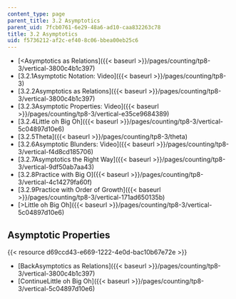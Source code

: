```yaml
---
content_type: page
parent_title: 3.2 Asymptotics
parent_uid: 7fcb0761-6e29-48a6-ad10-caa832263c78
title: 3.2 Asymptotics
uid: f5736212-af2c-ef40-8c06-bbea00eb25c6
---
```


*   [<Asymptotics as Relations]({{< baseurl >}}/pages/counting/tp8-3/vertical-3800c4b1c397)
*   [3.2.1Asymptotic Notation: Video]({{< baseurl >}}/pages/counting/tp8-3)
*   [3.2.2Asymptotics as Relations]({{< baseurl >}}/pages/counting/tp8-3/vertical-3800c4b1c397)
*   [3.2.3Asymptotic Properties: Video]({{< baseurl >}}/pages/counting/tp8-3/vertical-e35ce9684389)
*   [3.2.4Little oh Big Oh]({{< baseurl >}}/pages/counting/tp8-3/vertical-5c04897d10e6)
*   [3.2.5Theta]({{< baseurl >}}/pages/counting/tp8-3/theta)
*   [3.2.6Asymptotic Blunders: Video]({{< baseurl >}}/pages/counting/tp8-3/vertical-f4d8cd185706)
*   [3.2.7Asymptotics the Right Way]({{< baseurl >}}/pages/counting/tp8-3/vertical-9df50ab7aa43)
*   [3.2.8Practice with Big O]({{< baseurl >}}/pages/counting/tp8-3/vertical-4c14279fa60f)
*   [3.2.9Practice with Order of Growth]({{< baseurl >}}/pages/counting/tp8-3/vertical-171ad650135b)
*   [\>Little oh Big Oh]({{< baseurl >}}/pages/counting/tp8-3/vertical-5c04897d10e6)

Asymptotic Properties
---------------------

{{< resource d69ccd43-e669-1222-4e0d-bac10b67e72e >}}

*   [BackAsymptotics as Relations]({{< baseurl >}}/pages/counting/tp8-3/vertical-3800c4b1c397)
*   [ContinueLittle oh Big Oh]({{< baseurl >}}/pages/counting/tp8-3/vertical-5c04897d10e6)